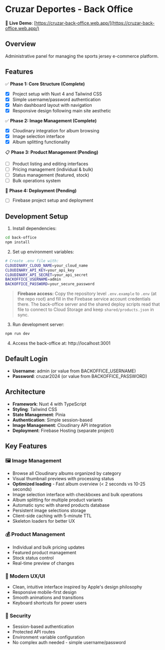 # Cruzar Deportes - Back Office

🚀 **Live Demo**: [https://cruzar-back-office.web.app/](https://cruzar-back-office.web.app/)

## Overview

Administrative panel for managing the sports jersey e-commerce platform.

## Features

✅ **Phase 1: Core Structure (Complete)**
- [x] Project setup with Nuxt 4 and Tailwind CSS
- [x] Simple username/password authentication
- [x] Main dashboard layout with navigation
- [x] Responsive design following main site aesthetic

✅ **Phase 2: Image Management (Complete)**
- [x] Cloudinary integration for album browsing
- [x] Image selection interface
- [x] Album splitting functionality

📋 **Phase 3: Product Management (Pending)**
- [ ] Product listing and editing interfaces
- [ ] Pricing management (individual & bulk)
- [ ] Status management (featured, stock)
- [ ] Bulk operations system

🚀 **Phase 4: Deployment (Pending)**
- [ ] Firebase project setup and deployment

## Development Setup

1. Install dependencies:
```bash
cd back-office
npm install
```

2. Set up environment variables:
```bash
# Create .env file with:
CLOUDINARY_CLOUD_NAME=your_cloud_name
CLOUDINARY_API_KEY=your_api_key
CLOUDINARY_API_SECRET=your_api_secret
BACKOFFICE_USERNAME=admin
BACKOFFICE_PASSWORD=your_secure_password
```

> **Firebase access:** Copy the repository level `.env.example` to `.env` (at the repo root) and fill in the Firebase service account credentials there. The back-office server and the shared deploy scripts read that file to connect to Cloud Storage and keep `shared/products.json` in sync.

3. Run development server:
```bash
npm run dev
```

4. Access the back-office at: http://localhost:3001

## Default Login

- **Username**: admin (or value from BACKOFFICE_USERNAME)
- **Password**: cruzar2024 (or value from BACKOFFICE_PASSWORD)

## Architecture

- **Framework**: Nuxt 4 with TypeScript
- **Styling**: Tailwind CSS
- **State Management**: Pinia
- **Authentication**: Simple session-based
- **Image Management**: Cloudinary API integration
- **Deployment**: Firebase Hosting (separate project)

## Key Features

### 🖼️ Image Management
- Browse all Cloudinary albums organized by category
- Visual thumbnail previews with processing status
- **Optimized loading** - Fast album overview (< 2 seconds vs 10-25 seconds)
- Image selection interface with checkboxes and bulk operations
- Album splitting for multiple product variants
- Automatic sync with shared products database
- Persistent image selections storage
- Client-side caching with 5-minute TTL
- Skeleton loaders for better UX

### 💰 Product Management
- Individual and bulk pricing updates
- Featured product management
- Stock status control
- Real-time preview of changes

### 🎨 Modern UX/UI
- Clean, intuitive interface inspired by Apple's design philosophy
- Responsive mobile-first design
- Smooth animations and transitions
- Keyboard shortcuts for power users

### 🔐 Security
- Session-based authentication
- Protected API routes
- Environment variable configuration
- No complex auth needed - simple username/password
